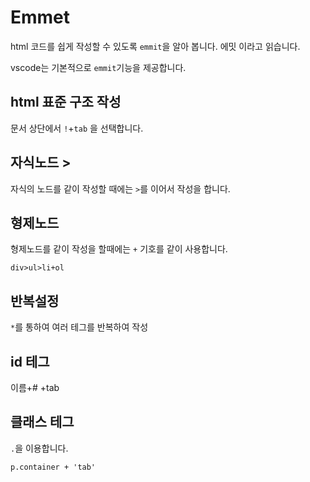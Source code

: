 # Emmet

html 코드를 쉽게 작성할 수 있도록 `emmit`을 알아 봅니다. 에밋 이라고 읽습니다.



vscode는 기본적으로 `emmit`기능을 제공합니다.



## html 표준 구조 작성

문서 상단에서 `!`+`tab` 을 선택합니다.



## 자식노드 >

자식의 노드를 같이 작성할 때에는 `>`를 이어서 작성을 합니다.



## 형제노드

형제노드를 같이 작성을 할때에는 `+` 기호를 같이 사용합니다.



 ```
 div>ul>li+ol
 ```





## 반복설정

`*`를 통하여 여러 테그를 반복하여 작성



## id 테그

이름+# +tab



## 클래스 테그

`.`을 이용합니다.



```
p.container + 'tab'
```

